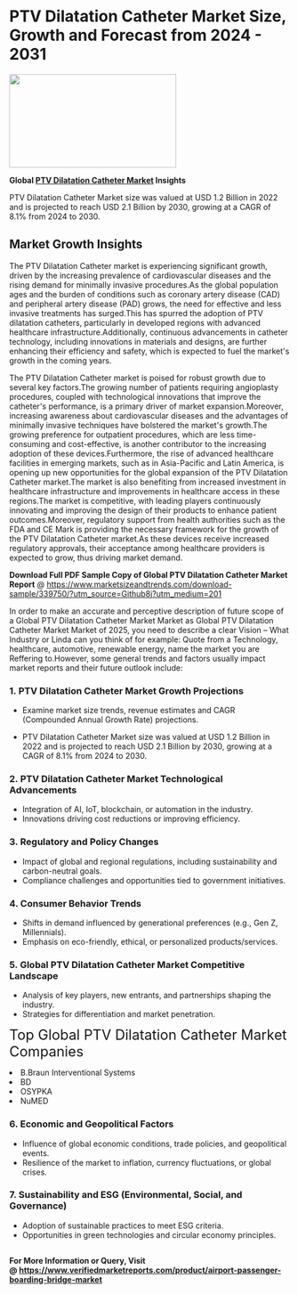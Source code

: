 <H1>PTV Dilatation Catheter Market Size, Growth and Forecast from 2024 - 2031</H1><img class="aligncenter size-medium wp-image-584254" src="https://thirdeyenews.in/wp-content/uploads/2024/09/Global-Market-Research-300x168.jpeg" alt="" width="300" height="168" /><p><strong>Global&nbsp;<a href="https://www.marketsizeandtrends.com/download-sample/339750/?utm_source=Github8j?utm_medium=201">PTV Dilatation Catheter Market</a> Insights</strong></p><p>PTV Dilatation Catheter Market size was valued at USD 1.2 Billion in 2022 and is projected to reach USD 2.1 Billion by 2030, growing at a CAGR of 8.1% from 2024 to 2030.</p><p><h2>Market Growth Insights</h2> <p>The PTV Dilatation Catheter market is experiencing significant growth, driven by the increasing prevalence of cardiovascular diseases and the rising demand for minimally invasive procedures.As the global population ages and the burden of conditions such as coronary artery disease (CAD) and peripheral artery disease (PAD) grows, the need for effective and less invasive treatments has surged.This has spurred the adoption of PTV dilatation catheters, particularly in developed regions with advanced healthcare infrastructure.Additionally, continuous advancements in catheter technology, including innovations in materials and designs, are further enhancing their efficiency and safety, which is expected to fuel the market's growth in the coming years.</p> <p></p> <p>The PTV Dilatation Catheter market is poised for robust growth due to several key factors.The growing number of patients requiring angioplasty procedures, coupled with technological innovations that improve the catheter's performance, is a primary driver of market expansion.Moreover, increasing awareness about cardiovascular diseases and the advantages of minimally invasive techniques have bolstered the market's growth.The growing preference for outpatient procedures, which are less time-consuming and cost-effective, is another contributor to the increasing adoption of these devices.Furthermore, the rise of advanced healthcare facilities in emerging markets, such as in Asia-Pacific and Latin America, is opening up new opportunities for the global expansion of the PTV Dilatation Catheter market.The market is also benefiting from increased investment in healthcare infrastructure and improvements in healthcare access in these regions.The market is competitive, with leading players continuously innovating and improving the design of their products to enhance patient outcomes.Moreover, regulatory support from health authorities such as the FDA and CE Mark is providing the necessary framework for the growth of the PTV Dilatation Catheter market.As these devices receive increased regulatory approvals, their acceptance among healthcare providers is expected to grow, thus driving market demand.</p> <p></p><p><span class=""><strong>Download Full PDF Sample Copy of Global PTV Dilatation Catheter Market Report</strong> @ <a href="https://www.marketsizeandtrends.com/download-sample/339750/?utm_source=Github8j?utm_medium=201" target="_blank">https://www.marketsizeandtrends.com/download-sample/339750/?utm_source=Github8j?utm_medium=201</a></span></p><p>In order to make an accurate and perceptive description of future scope of a Global&nbsp;PTV Dilatation Catheter Market Market as Global&nbsp;PTV Dilatation Catheter Market Market of 2025, you need to describe a clear Vision &ndash; What Industry or Linda can you think of for example: Quote from a Technology, healthcare, automotive, renewable energy, name the market you are Reffering to.However, some general trends and factors usually impact market reports and their future outlook include:</p><h3>1.&nbsp;<strong>PTV Dilatation Catheter Market Growth Projections</strong></h3><ul><li>Examine market size trends, revenue estimates and CAGR (Compounded Annual Growth Rate) projections.</li><li><p>PTV Dilatation Catheter Market size was valued at USD 1.2 Billion in 2022 and is projected to reach USD 2.1 Billion by 2030, growing at a CAGR of 8.1% from 2024 to 2030.</p></li></ul><h3>2.&nbsp;<strong>PTV Dilatation Catheter Market Technological Advancements</strong></h3><ul><li>Integration of AI, IoT, blockchain, or automation in the industry.</li><li>Innovations driving cost reductions or improving efficiency.</li></ul><h3>3.&nbsp;<strong>Regulatory and Policy Changes</strong></h3><ul><li>Impact of global and regional regulations, including sustainability and carbon-neutral goals.</li><li>Compliance challenges and opportunities tied to government initiatives.</li></ul><h3>4.&nbsp;<strong>Consumer Behavior Trends</strong></h3><ul><li>Shifts in demand influenced by generational preferences (e.g., Gen Z, Millennials).</li><li>Emphasis on eco-friendly, ethical, or personalized products/services.</li></ul><h3>5.&nbsp;<strong>Global PTV Dilatation Catheter Market Competitive Landscape</strong></h3><ul><li>Analysis of key players, new entrants, and partnerships shaping the industry.</li><li>Strategies for differentiation and market penetration.</li></ul><p data-pm-slice="1 1 []"><span style="color: inherit; font-family: inherit; font-size: 25px;">Top Global PTV Dilatation Catheter Market Companies</span></p><div class="" data-test-id=""><p><li>B.Braun Interventional Systems</li><li> BD</li><li> OSYPKA</li><li> NuMED</li></p></div><h3>6.&nbsp;<strong>Economic and Geopolitical Factors</strong></h3><ul><li>Influence of global economic conditions, trade policies, and geopolitical events.</li><li>Resilience of the market to inflation, currency fluctuations, or global crises.</li></ul><h3>7.&nbsp;<strong>Sustainability and ESG (Environmental, Social, and Governance)</strong></h3><ul><li>Adoption of sustainable practices to meet ESG criteria.</li><li>Opportunities in green technologies and circular economy principles.</li></ul><h2><strong style="font-size: 14px;">For More Information or Query, Visit @&nbsp;</strong><a style="background-color: #ffffff; font-size: 14px;" href="https://www.marketsizeandtrends.com/report/ptv-dilatation-catheter-market/" target="_blank">https://www.verifiedmarketreports.com/product/airport-passenger-boarding-bridge-market</a></h2>